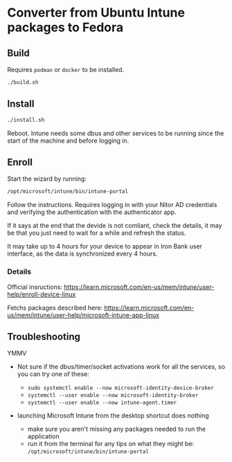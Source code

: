 # Converter from Ubuntu Intune packages to Fedora

## Build

Requires `podman` or `docker` to be installed.

```bash
./build.sh
```

## Install

```bash
./install.sh
```

Reboot. Intune needs some dbus and other services to be running since the start of the machine and before logging in.

## Enroll

Start the wizard by running:

```bash
/opt/microsoft/intune/bin/intune-portal
```

Follow the instructions. Requires logging in with your Nitor AD credentials and verifying the authentication with the authenticator app.

If it says at the end that the devide is not comliant, check the details, it may be that you just need to wait for a while and refresh the status.

It may take up to 4 hours for your device to appear in Iron Bank user interface, as the data is synchronized every 4 hours.

### Details

Official insructions: <https://learn.microsoft.com/en-us/mem/intune/user-help/enroll-device-linux>

Fetchs packages described here: <https://learn.microsoft.com/en-us/mem/intune/user-help/microsoft-intune-app-linux>

## Troubleshooting

YMMV

* Not sure if the dbus/timer/socket activations work for all the services, so you can try one of these:
  * `sudo systemctl enable --now microsoft-identity-device-broker`
  * `systemctl --user enable --now microsoft-identity-broker`
  * `systemctl --user enable --now intune-agent.timer`

* launching Microsoft Intune from the desktop shortcut does nothing
  * make sure you aren't missing any packages needed to run the application
  * run it from the terminal for any tips on what they might be: `/opt/microsoft/intune/bin/intune-portal`
